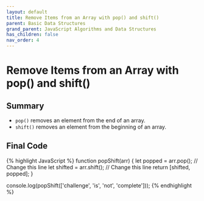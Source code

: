 ```yaml
---
layout: default
title: Remove Items from an Array with pop() and shift()
parent: Basic Data Structures
grand_parent: JavaScript Algorithms and Data Structures
has_children: false
nav_order: 4
---
```

# Remove Items from an Array with pop() and shift()
## Summary
- `pop()` removes an element from the end of an array.
- `shift()` removes an element from the beginning of an array. 

## Final Code

{% highlight JavaScript %}
function popShift(arr) {
  let popped = arr.pop(); // Change this line
  let shifted = arr.shift(); // Change this line
  return [shifted, popped];
}

console.log(popShift(['challenge', 'is', 'not', 'complete']));
{% endhighlight %}